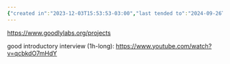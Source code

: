 ```yaml
---
{"created in":"2023-12-03T15:53:53-03:00","last tended to":"2024-09-26T15:54:57-03:00","relevancescore":88,"tags":["organization","intelligence","coordination","AI","design","lab","open-source","🌱"],"notestage":["🌱"],"created":"2023-12-03T15:53:53.375-03:00","updated":"2025-01-27T13:51:02.679-03:00","dg-publish":true,"permalink":"/initiatives-orgs-and-communities/design/goodly-labs/","dgPassFrontmatter":true}
---
```


https://www.goodlylabs.org/projects

good introductory interview (1h-long): https://www.youtube.com/watch?v=qcbkdO7mHdY